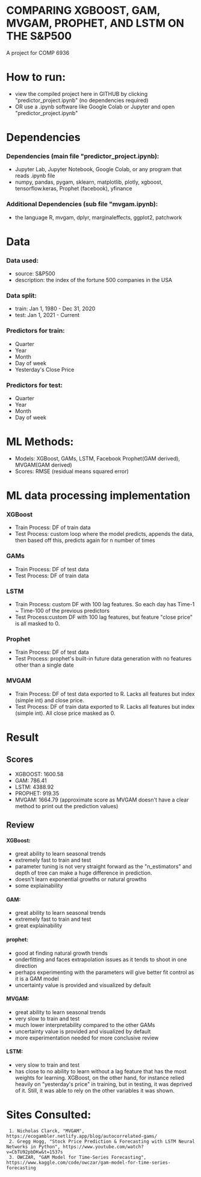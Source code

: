 
# COMPARING XGBOOST, GAM, MVGAM, PROPHET, AND LSTM ON THE S&P500
A project for COMP 6936

# How to run:
  - view the compiled project here in GITHUB by clicking "predictor_project.ipynb" (no dependencies required)
  - OR use a .ipynb software like Google Colab or Jupyter and open "predictor_project.ipynb"

# Dependencies
### Dependencies (main file "predictor_project.ipynb):  
  - Jupyter Lab, Jupyter Notebook, Google Colab, or any program that reads .ipynb file
  - numpy, pandas, pygam, sklearn, matplotlib, plotly, xgboost, tensorflow.keras, Prophet (facebook), yfinance
### Additional Dependencies (sub file "mvgam.ipynb):  
  - the language R, mvgam, dplyr, marginaleffects, ggplot2, patchwork    


# Data  
### Data used:
  - source: S&P500
  - description: the index of the fortune 500 companies in the USA
### Data split:
  - train: Jan 1, 1980 - Dec 31, 2020 
  - test: Jan 1, 2021 - Current
### Predictors for train:
  - Quarter
  - Year
  - Month
  - Day of week
  - Yesterday's Close Price
### Predictors for test:
  - Quarter
  - Year
  - Month
  - Day of week


# ML Methods:
  - Models: XGBoost, GAMs, LSTM, Facebook Prophet(GAM derived), MVGAM(GAM derived)
  - Scores: RMSE (residual means squared error)

# ML data processing implementation
### XGBoost
  - Train Process: DF of train data
  - Test Process: custom loop where the model predicts, appends the data, then based off this, predicts again for n number of times
### GAMs
  - Train Process: DF of test data
  - Test Process: DF of train data
### LSTM
  - Train Process: custom DF with 100 lag features. So each day has Time-1 ~ Time-100 of the previous predictors 
  - Test Process:custom DF with 100 lag features, but feature "close price" is all masked to 0.
### Prophet
  - Train Process: DF of test data
  - Test Process: prophet's built-in future data generation with no features other than a single date
### MVGAM
  - Train Process: DF of test data exported to R. Lacks all features but index (simple int) and close price.
  - Test Process: DF of train data exported to R. Lacks all features but index (simple int). All close price masked as 0.

# Result
## Scores
  - XGBOOST: 1600.58
  - GAM: 786.41
  - LSTM: 4388.92
  - PROPHET: 919.35
  - MVGAM: 1664.79 (approximate score as MVGAM doesn't have a clear method to print out the prediction values)
    
## Review
#### XGBoost:
 - great ability to learn seasonal trends
 - extremely fast to train and test
 - parameter tuning is not very straight forward as the "n_estimators" and depth of tree can make a huge difference in prediction.
 - doesn't learn exponential growths or natural growths
 - some explainability
#### GAM:
 - great ability to learn seasonal trends
 - extremely fast to train and test
 - great explainability
#### prophet:
 - good at finding natural growth trends
 - onderfitting and faces extrapolation issues as it tends to shoot in one direction
 - perhaps experimenting with the parameters will give better fit control as it is a GAM model
 - uncertainty value is provided and visualized by default
#### MVGAM:
 - great ability to learn seasonal trends
 - very slow to train and test
 - much lower interpretability compared to the other GAMs
 - uncertainty value is provided and visualized by default
 - more experimentation needed for more conclusive review
#### LSTM:
 - very slow to train and test
 - has close to no ability to learn without a lag feature that has the most weights for learning. XGBoost, on the other hand, for instance relied heavily on "yesterday's price" in training, but in testing, it was deprived of it. Still, it was able to rely on the other variables it was shown.


  # Sites Consulted:
     1. Nicholas Clarck, "MVGAM", https://ecogambler.netlify.app/blog/autocorrelated-gams/
     2. Gregg Hogg, "Stock Price Prediction & Forecasting with LSTM Neural Networks in Python", https://www.youtube.com/watch?v=CbTU92pbDKw&t=1537s
     3. OWCZAR, "GAM Model for Time-Series Forecasting", https://www.kaggle.com/code/owczar/gam-model-for-time-series-forecasting

  
    
